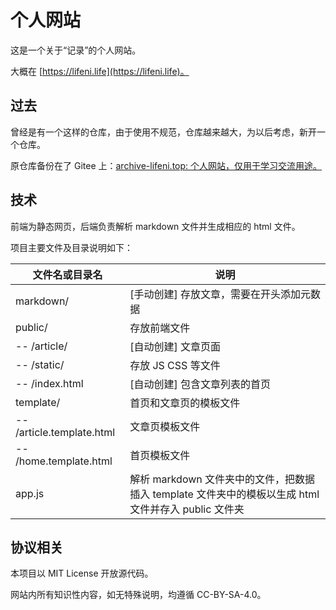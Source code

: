 # 个人网站

这是一个关于“记录”的个人网站。

大概在 [https://lifeni.life](https://lifeni.life)。

## 过去

曾经是有一个这样的仓库，由于使用不规范，仓库越来越大，为以后考虑，新开一个仓库。

原仓库备份在了 Gitee 上：[archive-lifeni.top: 个人网站，仅用于学习交流用途。](https://gitee.com/Lifeni/archive-lifeni.top)

## 技术

前端为静态网页，后端负责解析 markdown 文件并生成相应的 html 文件。 

项目主要文件及目录说明如下：

| 文件名或目录名            | 说明                                                         |
| ------------------------- | ------------------------------------------------------------ |
| markdown/                 | [手动创建] 存放文章，需要在开头添加元数据                    |
| public/                   | 存放前端文件                                                 |
| -- /article/              | [自动创建] 文章页面                                          |
| -- /static/               | 存放 JS CSS 等文件                                           |
| -- /index.html            | [自动创建] 包含文章列表的首页                                |
| template/                 | 首页和文章页的模板文件                                       |
| -- /article.template.html | 文章页模板文件                                               |
| -- /home.template.html    | 首页模板文件                                                 |
| app.js                    | 解析 markdown 文件夹中的文件，把数据插入 template 文件夹中的模板以生成 html 文件并存入 public 文件夹 |

## 协议相关

本项目以 MIT License 开放源代码。

网站内所有知识性内容，如无特殊说明，均遵循 CC-BY-SA-4.0。
